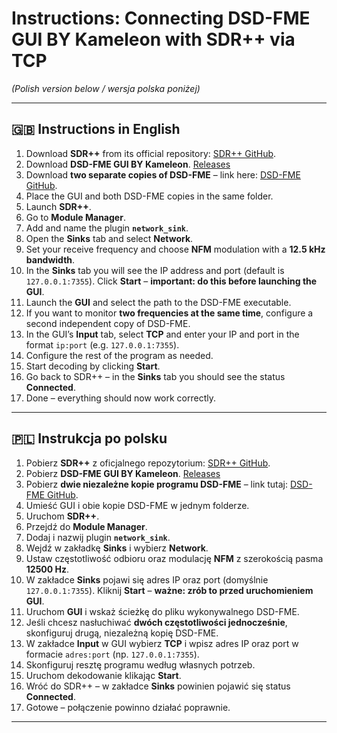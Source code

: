 # Instructions: Connecting DSD-FME GUI BY Kameleon with SDR++ via TCP
*(Polish version below / wersja polska poniżej)*

---

## 🇬🇧 Instructions in English

1. Download **SDR++** from its official repository: [SDR++ GitHub](https://github.com/AlexandreRouma/SDRPlusPlus).  
2. Download **DSD-FME GUI BY Kameleon**.  [Releases](https://github.com/anonim1406/DSD-FME-GUI-BY_Kameleon/releases/tag/DSD-FME-GUI-BY-Kameleon)
3. Download **two separate copies of DSD-FME** – link here: [DSD-FME GitHub](https://github.com/lwvmobile/dsd-fme).  
4. Place the GUI and both DSD-FME copies in the same folder.  
5. Launch **SDR++**.  
6. Go to **Module Manager**.  
7. Add and name the plugin **`network_sink`**.  
8. Open the **Sinks** tab and select **Network**.  
9. Set your receive frequency and choose **NFM** modulation with a **12.5 kHz bandwidth**.  
10. In the **Sinks** tab you will see the IP address and port (default is `127.0.0.1:7355`). Click **Start** – **important: do this before launching the GUI**.  
11. Launch the **GUI** and select the path to the DSD-FME executable.  
12. If you want to monitor **two frequencies at the same time**, configure a second independent copy of DSD-FME.  
13. In the GUI’s **Input** tab, select **TCP** and enter your IP and port in the format `ip:port` (e.g. `127.0.0.1:7355`).  
14. Configure the rest of the program as needed.  
15. Start decoding by clicking **Start**.  
16. Go back to SDR++ – in the **Sinks** tab you should see the status **Connected**.  
17. Done – everything should now work correctly.  

---

## 🇵🇱 Instrukcja po polsku

1. Pobierz **SDR++** z oficjalnego repozytorium: [SDR++ GitHub](https://github.com/AlexandreRouma/SDRPlusPlus).  
2. Pobierz **DSD-FME GUI BY Kameleon**.  [Releases](https://github.com/anonim1406/DSD-FME-GUI-BY_Kameleon/releases/tag/DSD-FME-GUI-BY-Kameleon)
3. Pobierz **dwie niezależne kopie programu DSD-FME** – link tutaj: [DSD-FME GitHub](https://github.com/lwvmobile/dsd-fme).  
4. Umieść GUI i obie kopie DSD-FME w jednym folderze.  
5. Uruchom **SDR++**.  
6. Przejdź do **Module Manager**.  
7. Dodaj i nazwij plugin **`network_sink`**.  
8. Wejdź w zakładkę **Sinks** i wybierz **Network**.  
9. Ustaw częstotliwość odbioru oraz modulację **NFM** z szerokością pasma **12500 Hz**.  
10. W zakładce **Sinks** pojawi się adres IP oraz port (domyślnie `127.0.0.1:7355`). Kliknij **Start** – **ważne: zrób to przed uruchomieniem GUI**.  
11. Uruchom **GUI** i wskaż ścieżkę do pliku wykonywalnego DSD-FME.  
12. Jeśli chcesz nasłuchiwać **dwóch częstotliwości jednocześnie**, skonfiguruj drugą, niezależną kopię DSD-FME.  
13. W zakładce **Input** w GUI wybierz **TCP** i wpisz adres IP oraz port w formacie `adres:port` (np. `127.0.0.1:7355`).  
14. Skonfiguruj resztę programu według własnych potrzeb.  
15. Uruchom dekodowanie klikając **Start**.  
16. Wróć do SDR++ – w zakładce **Sinks** powinien pojawić się status **Connected**.  
17. Gotowe – połączenie powinno działać poprawnie.  

---
